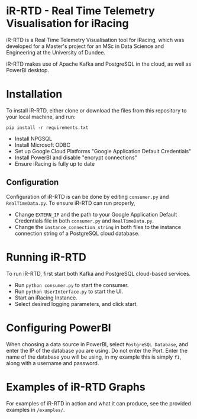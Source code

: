 # iR-RTD - Real Time Telemetry Visualisation for iRacing

iR-RTD is a Real Time Telemetry Visualisation tool for iRacing, which was developed for a Master's project for an MSc in Data Science and Engineering at the University of Dundee.

iR-RTD makes use of Apache Kafka and PostgreSQL in the cloud, as well as PowerBI desktop.

# Installation

To install iR-RTD, either clone or download the files from this repository to your local machine, and run:

`pip install -r requirements.txt`

- Install NPGSQL
- Install Microsoft ODBC
- Set up Google Cloud Platforms "Google Application Default Credentials"
- Install PowerBI and disable "encrypt connections"
- Ensure iRacing is fully up to date

## Configuration

Configuration of iR-RTD is can be done by editing `consumer.py` and `RealTimeData.py`. To ensure iR-RTD can run properly,

- Change `EXTERN_IP` and the path to your Google Application Default Credentials file in both `consumer.py` and `RealTimeData.py`.
- Change the `instance_connection_string` in both files to the instance connection string of a PostgreSQL cloud database.

# Running iR-RTD

To run iR-RTD, first start both Kafka and PostgreSQL cloud-based services.

- Run `python consumer.py` to start the consumer.
- Run `python UserInterface.py` to start the UI.
- Start an iRacing Instance.
- Select desired logging parameters, and click start.

# Configuring PowerBI

When choosing a data source in PowerBI, select `PostgreSQL Database`, and enter the IP of the database you are using. Do not enter the Port. Enter the name of the database you will be using, in my example this is simply `f1`, along with a username and password. 

# Examples of iR-RTD Graphs

For examples of iR-RTD in action and what it can produce, see the provided examples in `/examples/`.

